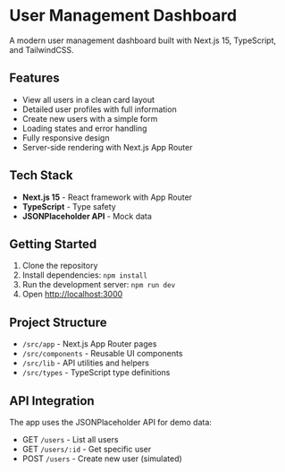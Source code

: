 # User Management Dashboard

A modern user management dashboard built with Next.js 15, TypeScript, and TailwindCSS.

## Features

-  View all users in a clean card layout
-  Detailed user profiles with full information
-  Create new users with a simple form
-  Loading states and error handling
-  Fully responsive design
-  Server-side rendering with Next.js App Router

## Tech Stack

- **Next.js 15** - React framework with App Router
- **TypeScript** - Type safety
- **JSONPlaceholder API** - Mock data

## Getting Started

1. Clone the repository
2. Install dependencies: `npm install`
3. Run the development server: `npm run dev`
4. Open [http://localhost:3000](http://localhost:3000)

## Project Structure

- `/src/app` - Next.js App Router pages
- `/src/components` - Reusable UI components
- `/src/lib` - API utilities and helpers
- `/src/types` - TypeScript type definitions

## API Integration

The app uses the JSONPlaceholder API for demo data:
- GET `/users` - List all users
- GET `/users/:id` - Get specific user
- POST `/users` - Create new user (simulated)